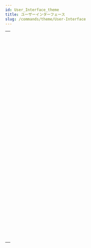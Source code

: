 ```yaml
---
id: User_Interface_theme
title: ユーザーインターフェース
slug: /commands/theme/User-Interface
---
```


|                                                                                                                               |
| ----------------------------------------------------------------------------------------------------------------------------- |
| [<!-- INCLUDE #_command_.BEEP.Syntax -->](../../commands-legacy/beep.md)<br/>                                                 |
| [<!-- INCLUDE #_command_.Caps lock down.Syntax -->](../../commands-legacy/caps-lock-down.md)<br/>                             |
| [<!-- INCLUDE #_command_.Focus object.Syntax -->](../../commands-legacy/focus-object.md)<br/>                                 |
| [<!-- INCLUDE #_command_.Get Application color scheme.Syntax -->](../../commands-legacy/get-application-color-scheme.md)<br/> |
| [<!-- INCLUDE #_command_.GET FIELD TITLES.Syntax -->](../../commands-legacy/get-field-titles.md)<br/>                         |
| [<!-- INCLUDE #_command_.GET TABLE TITLES.Syntax -->](../../commands-legacy/get-table-titles.md)<br/>                         |
| [<!-- INCLUDE #_command_.HIDE MENU BAR.Syntax -->](../../commands-legacy/hide-menu-bar.md)<br/>                               |
| [<!-- INCLUDE #_command_.Macintosh command down.Syntax -->](../../commands-legacy/macintosh-command-down.md)<br/>             |
| [<!-- INCLUDE #_command_.Macintosh control down.Syntax -->](../../commands-legacy/macintosh-control-down.md)<br/>             |
| [<!-- INCLUDE #_command_.Macintosh option down.Syntax -->](../../commands-legacy/macintosh-option-down.md)<br/>               |
| [<!-- INCLUDE #_command_.MOUSE POSITION.Syntax -->](../../commands-legacy/mouse-position.md)<br/>                             |
| [<!-- INCLUDE #_command_.PLAY.Syntax -->](../../commands-legacy/play.md)<br/>                                                 |
| [<!-- INCLUDE #_command_.Pop up menu.Syntax -->](../../commands-legacy/pop-up-menu.md)<br/>                                   |
| [<!-- INCLUDE #_command_.POST CLICK.Syntax -->](../../commands-legacy/post-click.md)<br/>                                     |
| [<!-- INCLUDE #_command_.POST EVENT.Syntax -->](../../commands-legacy/post-event.md)<br/>                                     |
| [<!-- INCLUDE #_command_.POST KEY.Syntax -->](../../commands-legacy/post-key.md)<br/>                                         |
| [<!-- INCLUDE #_command_.REDRAW.Syntax -->](../../commands-legacy/redraw.md)<br/>                                             |
| [<!-- INCLUDE #_command_.SET ABOUT.Syntax -->](../../commands-legacy/set-about.md)<br/>                                       |
| [<!-- INCLUDE #_command_.SET APPLICATION COLOR SCHEME.Syntax -->](../../commands-legacy/set-application-color-scheme.md)<br/> |
| [<!-- INCLUDE #_command_.SET CURSOR.Syntax -->](../../commands-legacy/set-cursor.md)<br/>                                     |
| [<!-- INCLUDE #_command_.SET FIELD TITLES.Syntax -->](../../commands-legacy/set-field-titles.md)<br/>                         |
| [<!-- INCLUDE #_command_.SET TABLE TITLES.Syntax -->](../../commands-legacy/set-table-titles.md)<br/>                         |
| [<!-- INCLUDE #_command_.Shift down.Syntax -->](../../commands-legacy/shift-down.md)<br/>                                     |
| [<!-- INCLUDE #_command_.SHOW MENU BAR.Syntax -->](../../commands-legacy/show-menu-bar.md)<br/>                               |
| [<!-- INCLUDE #_command_.Windows Alt down.Syntax -->](../../commands-legacy/windows-alt-down.md)<br/>                         |
| [<!-- INCLUDE #_command_.Windows Ctrl down.Syntax -->](../../commands-legacy/windows-ctrl-down.md)<br/>                       |
